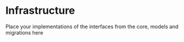 # Infrastructure
Place your implementations of the interfaces from the core, models and migrations here